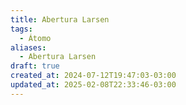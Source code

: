 ```yaml
---
title: Abertura Larsen
tags:
  - Átomo
aliases:
  - Abertura Larsen
draft: true
created_at: 2024-07-12T19:47:03-03:00
updated_at: 2025-02-08T22:33:46-03:00
---
```


